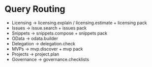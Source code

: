 # Query Routing
- Licensing → licensing.explain / licensing.estimate + licensing pack
- Issues → issue.search + issues pack
- Snippets → snippets.compose + snippets pack
- OData → odata.builder
- Delegation → delegation.check
- MVPs → mvp.discover + mvp pack
- Projects → project.plan
- Governance → governance.checklists
